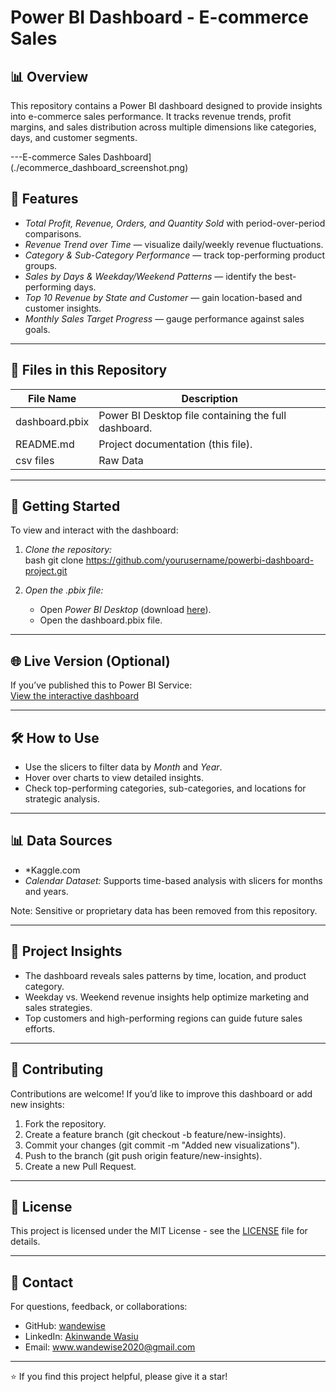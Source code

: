 # Power BI Dashboard - E-commerce Sales  

## 📊 Overview  

This repository contains a Power BI dashboard designed to provide insights into e-commerce sales performance. It tracks revenue trends, profit margins, and sales distribution across multiple dimensions like categories, days, and customer segments.  

---E-commerce Sales Dashboard](./ecommerce_dashboard_screenshot.png)

## 🚀 Features  

- *Total Profit, Revenue, Orders, and Quantity Sold* with period-over-period comparisons.  
- *Revenue Trend over Time* — visualize daily/weekly revenue fluctuations.  
- *Category & Sub-Category Performance* — track top-performing product groups.  
- *Sales by Days & Weekday/Weekend Patterns* — identify the best-performing days.  
- *Top 10 Revenue by State and Customer* — gain location-based and customer insights.  
- *Monthly Sales Target Progress* — gauge performance against sales goals.  

---

## 📁 Files in this Repository  

| File Name         | Description                                          |
|------------------|------------------------------------------------------|
| dashboard.pbix | Power BI Desktop file containing the full dashboard. |
| README.md      | Project documentation (this file).                  |
| csv files      | Raw Data
---

## 🔧 Getting Started  

To view and interact with the dashboard:  

1. *Clone the repository:*  
    bash
    git clone https://github.com/yourusername/powerbi-dashboard-project.git
    
2. *Open the .pbix file:*  
    - Open *Power BI Desktop* (download [here](https://powerbi.microsoft.com/)).  
    - Open the dashboard.pbix file.  

---

## 🌐 Live Version (Optional)  

If you’ve published this to Power BI Service:  
[View the interactive dashboard](your_power_bi_service_link_here)  

---

## 🛠 How to Use  

- Use the slicers to filter data by *Month* and *Year*.  
- Hover over charts to view detailed insights.  
- Check top-performing categories, sub-categories, and locations for strategic analysis.  

---

## 📊 Data Sources  

- *Kaggle.com  
- *Calendar Dataset:* Supports time-based analysis with slicers for months and years.  

Note: Sensitive or proprietary data has been removed from this repository.  

---

## 📝 Project Insights  

- The dashboard reveals sales patterns by time, location, and product category.  
- Weekday vs. Weekend revenue insights help optimize marketing and sales strategies.  
- Top customers and high-performing regions can guide future sales efforts.  

---

## 🤝 Contributing  

Contributions are welcome! If you’d like to improve this dashboard or add new insights:  

1. Fork the repository.  
2. Create a feature branch (git checkout -b feature/new-insights).  
3. Commit your changes (git commit -m "Added new visualizations").  
4. Push to the branch (git push origin feature/new-insights).  
5. Create a new Pull Request.  

---

## 📜 License  

This project is licensed under the MIT License - see the [LICENSE](LICENSE) file for details.  

---

## 📧 Contact  

For questions, feedback, or collaborations:  

- GitHub: [wandewise](https://github.com/wandewise)  
- LinkedIn: [Akinwande Wasiu](https://www.linkedin.com/in/akinwande-wasiu)  
- Email: www.wandewise2020@gmail.com  

---

⭐ If you find this project helpful, please give it a star!
